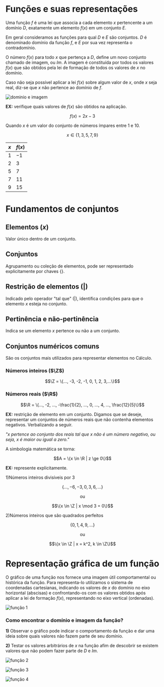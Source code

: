 ﻿# Funções e suas representações

Uma função $f$ é uma lei que associa a cada elemento $x$ pertencente a um domínio $D$, exatamente um elemento $f(x)$ em um conjunto $E$.

Em geral consideramos as funções para qual $D$ e $E$ são conjuntos. $D$ é denominado domínio da função $f$, e $E$ por sua vez representa o contradomínio.

O número $f(x)$ para todo $x$ que pertença a $D$, define um novo conjunto chamado de imagem, ou $Im$. A imagem é constituída por todos os valores $f(x)$ que são obtidos pela lei de formação de todos os valores de $x$ no domínio.

Caso não seja possível aplicar a lei $f(x)$ sobre algum valor de $x$, onde $x$ seja real, diz-se que $x$ não pertence ao domínio de $f$.

![dominio e imagem](./res/dominio-e-imagem.jpg)

**EX:** verifique quais valores de $f(x)$ são obtidos na aplicação.

$$f(x) = 2x - 3$$

Quando $x$ é um valor do conjunto de números ímpares entre 1 e 10.

$$x \in \{1, 3, 5, 7, 9\} $$

$x$ | $f(x)$
-|-
$1$ | $-1$
$2$ | $3$
$5$ | $7$
$7$ | $11$
$9$ | $15$ 

# Fundamentos de conjuntos

## Elementos ($x$)

Valor único dentro de um conjunto.

## Conjuntos

Agrupamento ou coleção de elementos, pode ser representado explicitamente por chaves $\{\}$.

## Restrição de elementos ($|$)

Indicado pelo operador "tal que" ($|$), identifica condições para que o elemento $x$ esteja no conjunto.

## Pertinência e não-pertinência
Indica se um elemento $x$ pertence ou não a um conjunto.

## Conjuntos numéricos comuns

São os conjuntos mais utilizados para representar elementos no Cálculo.

### Números inteiros ($\Z$)

$$\Z = \{..., -3, -2, -1, 0, 1, 2, 3,...\}$$

### Números reais ($\R$)

$$\R = \{..., -2, ..., -\frac{1}{2}, ..., 0, ..., 4, ..., \frac{12}{5}\}$$

**EX:** restrição de elemento em um conjunto. Digamos que se deseje, representar um conjuntos de números reais que não contenha elementos negativos. Verbalizando a seguir.

*"$x$ pertence ao conjunto dos reais tal que $x$ não é um número negativo, ou seja, $x$ é maior ou igual a zero."*

A simbologia matemática se torna:

$$A = \{x \in \R | z \ge 0\}$$

**EX:** represente explicitamente.

1)Números inteiros divisíveis por 3

$$\{..., -6, -3, 0, 3, 6, ...\}$$

<p align=center>ou</p> 

$$\{x \in \Z | x \mod 3 = 0\}$$

2)Números inteiros que são quadrados perfeitos

$$\{0, 1, 4, 9, ...\}$$

<p align="center">ou</p>

$$\{x \in \Z | x = k^2, k \in \Z\}$$

# Representação gráfica de um função

O gráfico de uma função nos fornece uma imagem útil comportamental ou histórica da função. Para representa-lo utilizamos o sistema de coordenadas cartesianas, indicando os valores de $x$ do domínio no eixo horizontal (abscisas) e confrontando-os com os valores obtidos após aplicar a lei de formação $f(x)$, representando no eixo vertical (ordenadas).

![função 1](./res/funcao-1.png)

### Como encontrar o domínio e imagem da função?

**1)** Observar o gráfico pode indicar o comportamento da função e dar uma ideia sobre quais valores não fazem parte de seu domínio.

**2)** Testar os valores arbitrários de $x$ na função afim de descobrir se existem valores que não podem fazer parte de $D$ e $Im$.

![função 2](./res/funcao-2.png)

![função 3](./res/funcao-3.png)

![função 4](./res/funcao-4.png)
